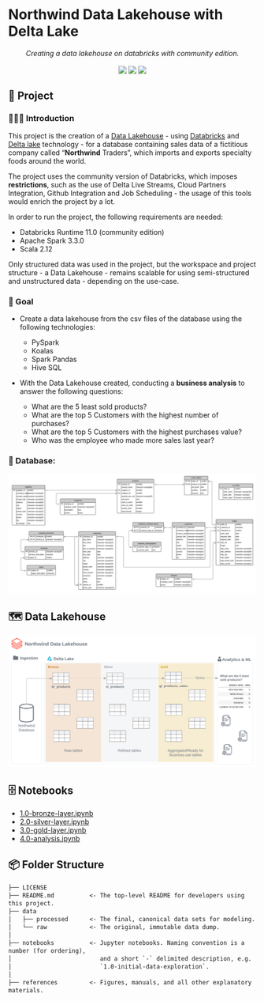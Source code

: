 # Northwind Data Lakehouse with Delta Lake 

<div align="center">
  <em>Creating a data lakehouse on databricks with community edition.</em>
</div>

<br>

<div align="center">
<img src="https://img.shields.io/badge/Databricks-FF3621?style=for-the-badge&logo=Databricks&logoColor=white">
<img src="https://img.shields.io/badge/python-3670A0?style=for-the-badge&logo=python&logoColor=ffdd54">
<img src="https://img.shields.io/badge/Apache_Spark-FFFFFF?style=for-the-badge&logo=apachespark&logoColor=#E35A16">
</div>

## 📖 Project

### 👨🏻‍🏫 Introduction

This project is the creation of a [Data Lakehouse](https://www.databricks.com/glossary/data-lakehouse) - using [Databricks](https://www.databricks.com) and [Delta lake](https://delta.io) technology - for a database containing sales data of a fictitious company called “**Northwind** Traders”, which imports and exports specialty foods around the world. 

The project uses the community version of Databricks, which imposes **restrictions**, such as the use of Delta Live Streams, Cloud Partners Integration, Github Integration and Job Scheduling - the usage of this tools would enrich the project by a lot.

In order to run the project, the following requirements are needed:
- Databricks Runtime 11.0 (community edition)
- Apache Spark 3.3.0
- Scala 2.12

Only structured data was used in the project, but the workspace and project structure - a Data Lakehouse - remains scalable for using semi-structured and unstructured data - depending on the use-case.

### 🎯 Goal

- Create a data lakehouse from the csv files of the database using the following technologies:
  - PySpark
  - Koalas
  - Spark Pandas
  - Hive SQL

- With the Data Lakehouse created, conducting a **business analysis** to answer the following questions:
  - What are the 5 least sold products?
  - What are the top 5 Customers with the highest number of purchases?
  - What are the top 5 Customers with the highest purchases value?
  - Who was the employee who made more sales last year?

### 💽 Database:

<img src="./references/northwind_erd.jpg">

## 🗺 Data Lakehouse

<img src="./references/project.png">

## 🗄 Notebooks

- [1.0-bronze-layer.ipynb](notebooks/1.0-bronze-layer.ipynb)
- [2.0-silver-layer.ipynb](notebooks/2.0-silver-layer.ipynb)
- [3.0-gold-layer.ipynb](notebooks/3.0-gold-layer.ipynb)
- [4.0-analysis.ipynb](notebooks/4.0-analysis.ipynb)

## 📦 Folder Structure

    ├── LICENSE
    ├── README.md          <- The top-level README for developers using this project.
    ├── data
    │   ├── processed      <- The final, canonical data sets for modeling.
    │   └── raw            <- The original, immutable data dump.
    │
    ├── notebooks          <- Jupyter notebooks. Naming convention is a number (for ordering),
    │                         and a short `-` delimited description, e.g.
    │                         `1.0-initial-data-exploration`.
    │
    ├── references         <- Figures, manuals, and all other explanatory materials.
